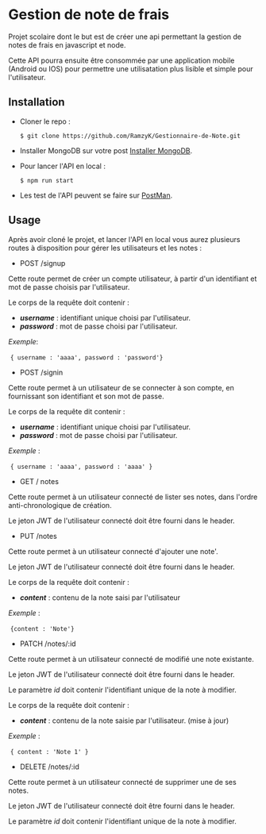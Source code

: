 # Gestion de note de frais

Projet scolaire dont le but est de créer une api permettant la gestion de notes de frais en javascript et node.

Cette API pourra ensuite être consommée par une application mobile (Android ou IOS) pour permettre une utilisatation plus lisible et simple pour l'utilisateur.



## Installation

- Cloner le repo  :

  `$ git clone https://github.com/RamzyK/Gestionnaire-de-Note.git`

- Installer MongoDB sur votre post [Installer MongoDB](https://docs.mongodb.com/manual/tutorial/install-mongodb-on-os-x/).

- Pour lancer l'API en local :

  `$ npm run start`

- Les test de l'API peuvent se faire sur [PostMan](https://www.getpostman.com/).

## Usage

Après avoir cloné le projet, et lancer l'API en local vous aurez plusieurs routes à disposition pour gérer les utilisateurs et les notes :

- POST /signup

Cette route permet de créer un compte utilisateur, à partir d'un identifiant et mot de passe choisis par l'utilisateur.

Le corps de la requête doit contenir :

- ***username*** : identifiant unique choisi par l'utilisateur.
- ***password*** : mot de passe choisi par l'utilisateur.

*Exemple*:

​	`{ username : 'aaaa', password : 'password'}`



- POST /signin

Cette route permet à un utilisateur de se connecter à son compte, en fournissant son identifiant et son mot de passe.

Le corps de la requête dit contenir :

- ***username*** : identifiant unique choisi par l'utilisateur.
- ***password*** : mot de passe choisi par l'utilisateur.

*Exemple* :

​	`{ username : 'aaaa', password : 'aaaa' }`



- GET / notes

Cette route permet à un utilisateur connecté de lister ses notes, dans l'ordre anti-chronologique de création.

Le jeton JWT de l'utilisateur connecté doit être fourni dans le header.



- PUT /notes

Cette route permet à un utilisateur connecté d'ajouter une note'.

Le jeton JWT de l'utilisateur connecté doit être fourni dans le header.

Le corps de la requête doit contenir :

- ***content*** : contenu de la note saisi par l'utilisateur

*Exemple* :

​	`{content : 'Note'}`



- PATCH /notes/:id

Cette route permet à un utilisateur connecté de modifié une note existante.

Le jeton JWT de l'utilisateur connecté doit être fourni dans le header.

Le paramètre *id* doit contenir l'identifiant unique de la note à modifier.

Le corps de la requête doit contenir :

- ***content*** : contenu de la note saisie par l'utilisateur. (mise à jour)

*Exemple* :

​	`{ content : 'Note 1' }`



- DELETE /notes/:id

Cette route permet à un utilisateur connecté de supprimer une de ses notes.

Le jeton JWT de l'utilisateur connecté doit être fourni dans le header.

Le paramètre *id* doit contenir l'identifiant unique de la note à modifier.

